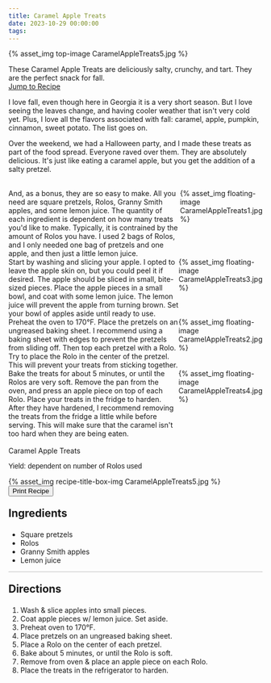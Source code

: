 ```yaml
---
title: Caramel Apple Treats
date: 2023-10-29 00:00:00
tags:
---
```


{% asset_img top-image CaramelAppleTreats5.jpg %}
<div class="post-body">
These Caramel Apple Treats are deliciously salty, crunchy, and tart. They are the perfect snack for fall. 

<br>
<!--more-->

<a class="jump-to-recipe-btn" href="#recipejump"> 
    Jump to Recipe
</a>

I love fall, even though here in Georgia it is a very short season. But I love seeing the leaves change, and having cooler weather that isn't very cold yet. Plus, I love all the flavors associated with fall: caramel, apple, pumpkin, cinnamon, sweet potato. The list goes on. 

Over the weekend, we had a Halloween party, and I made these treats as part of the food spread. Everyone raved over them. They are absolutely delicious. It's just like eating a caramel apple, but you get the addition of a salty pretzel. 

<br>
<div style="display:flex;">
And, as a bonus, they are so easy to make. All you need are square pretzels, Rolos, Granny Smith apples, and some lemon juice. The quantity of each ingredient is dependent on how many treats you'd like to make. Typically, it is contrained by the amount of Rolos you have. I used 2 bags of Rolos, and I only needed one bag of pretzels and one apple, and then just a little lemon juice. 
<div>
    {% asset_img floating-image CaramelAppleTreats1.jpg %}
</div>
</div>

<div style="display:flex;">
Start by washing and slicing your apple. I opted to leave the apple skin on, but you could peel it if desired. The apple should be sliced in small, bite-sized pieces. Place the apple pieces in a small bowl, and coat with some lemon juice. The lemon juice will prevent the apple from turning brown. Set your bowl of apples aside until ready to use. 
<div>
    {% asset_img floating-image CaramelAppleTreats3.jpg %}
</div>
</div>

<div style="display:flex;">
Preheat the oven to 170°F. Place the pretzels on an ungreased baking sheet. I recommend using a baking sheet with edges to prevent the pretzels from sliding off. Then top each pretzel with a Rolo. Try to place the Rolo in the center of the pretzel. This will prevent your treats from sticking together. 
<div>
    {% asset_img floating-image CaramelAppleTreats2.jpg %}
</div>
</div>

<div style="display:flex;">
Bake the treats for about 5 minutes, or until the Rolos are very soft. Remove the pan from the oven, and press an apple piece on top of each Rolo. Place your treats in the fridge to harden. After they have hardened, I recommend removing the treats from the fridge a little while before serving. This will make sure that the caramel isn't too hard when they are being eaten. 
<div>
    {% asset_img floating-image CaramelAppleTreats4.jpg %}
</div>
</div>

<br>
</div>

<div id="recipejump"></div>
<div id="recipe">
    <div class="recipe-box">
        <div class="recipe-title-box">
            <div>
                <div class="recipe-title-box-title">
                    <div class="recipe-title-box-header">Caramel Apple Treats</div>
                </div>
                <p class="recipe-title-box-title" style="font-family: Arial;">Yield: dependent on number of Rolos used</p>
            </div>
            {% asset_img recipe-title-box-img CaramelAppleTreats5.jpg %}
            <button class="print-recipe"
                    type="button"
                    onclick="printDIV('recipe')" >
                Print Recipe
            </button>
        </div>
        <p style="font-size:150%;"><b>Ingredients</b></p>
        <ul class="post-body">
                <li>Square pretzels</li>
                <li>Rolos</li>
                <li>Granny Smith apples</li>
                <li>Lemon juice</li>
        </ul>
        <hr style="height:1px;background-color:rgb(189, 189, 189) ">
        <p style="font-size:150%;"><b>Directions</b></p>
        <ol class="post-body">
            <li>Wash & slice apples into small pieces.</li>
            <li>Coat apple pieces w/ lemon juice. Set aside.</li>
            <li>Preheat oven to 170°F.</li>
            <li>Place pretzels on an ungreased baking sheet.</li>
            <li>Place a Rolo on the center of each pretzel.</li>
            <li>Bake about 5 minutes, or until the Rolo is soft.</li>
            <li>Remove from oven & place an apple piece on each Rolo.</li>
            <li>Place the treats in the refrigerator to harden.</li> 
        </ol> 
    </div>
</div>

<br>
